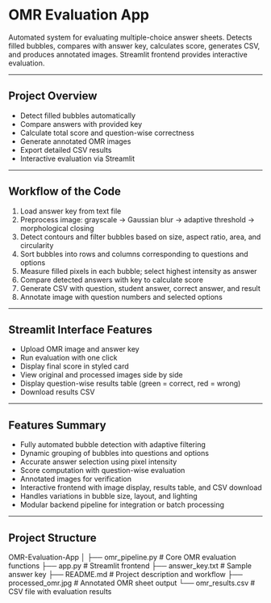 # OMR Evaluation App

Automated system for evaluating multiple-choice answer sheets. Detects filled bubbles, 
compares with answer key, calculates score, generates CSV, and produces annotated images. 
Streamlit frontend provides interactive evaluation.

---

## Project Overview

- Detect filled bubbles automatically  
- Compare answers with provided key  
- Calculate total score and question-wise correctness  
- Generate annotated OMR images  
- Export detailed CSV results  
- Interactive evaluation via Streamlit  

---

## Workflow of the Code

1. Load answer key from text file  
2. Preprocess image: grayscale → Gaussian blur → adaptive threshold → morphological closing  
3. Detect contours and filter bubbles based on size, aspect ratio, area, and circularity  
4. Sort bubbles into rows and columns corresponding to questions and options  
5. Measure filled pixels in each bubble; select highest intensity as answer  
6. Compare detected answers with key to calculate score  
7. Generate CSV with question, student answer, correct answer, and result  
8. Annotate image with question numbers and selected options  

---

## Streamlit Interface Features

- Upload OMR image and answer key  
- Run evaluation with one click  
- Display final score in styled card  
- View original and processed images side by side  
- Display question-wise results table (green = correct, red = wrong)  
- Download results CSV  

---

## Features Summary

- Fully automated bubble detection with adaptive filtering  
- Dynamic grouping of bubbles into questions and options  
- Accurate answer selection using pixel intensity  
- Score computation with question-wise evaluation  
- Annotated images for verification  
- Interactive frontend with image display, results table, and CSV download  
- Handles variations in bubble size, layout, and lighting  
- Modular backend pipeline for integration or batch processing  

---

## Project Structure

OMR-Evaluation-App
│
├── omr_pipeline.py  # Core OMR evaluation functions
├── app.py  # Streamlit frontend
├── answer_key.txt  # Sample answer key
├── README.md  # Project description and workflow
├── processed_omr.jpg  # Annotated OMR sheet output
└── omr_results.csv  # CSV file with evaluation results

